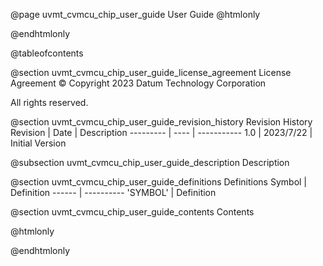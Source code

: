 @page uvmt_cvmcu_chip_user_guide User Guide
@htmlonly
<div class="autonumbering">
@endhtmlonly


@tableofcontents


@section uvmt_cvmcu_chip_user_guide_license_agreement License Agreement
© Copyright 2023 Datum Technology Corporation

All rights reserved.


@section uvmt_cvmcu_chip_user_guide_revision_history Revision History
Revision  | Date | Description
--------- | ---- | -----------
1.0 | 2023/7/22 | Initial Version

@subsection uvmt_cvmcu_chip_user_guide_description Description


@section uvmt_cvmcu_chip_user_guide_definitions Definitions
Symbol | Definition
------ | ----------
 'SYMBOL' | Definition


@section uvmt_cvmcu_chip_user_guide_contents Contents


@htmlonly
</div>
@endhtmlonly